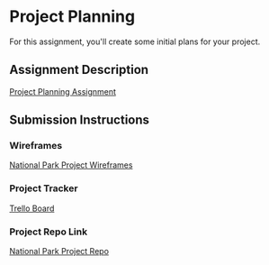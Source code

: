 # Project Planning
For this assignment, you'll create some initial plans for your project.

## Assignment Description
[Project Planning Assignment](https://education.launchcode.org/liftoff/modules/assignments/project-planning)

## Submission Instructions

### Wireframes

[National Park Project Wireframes](https://github.com/EnrZ/liftoff-assignments/blob/master/P3-Project_Planning/wireframes.pdf)

### Project Tracker

[Trello Board](https://trello.com/b/W9FS2D0a/liftoff-app)

### Project Repo Link

[National Park Project Repo](https://github.com/MurphDurty20/National_Parks_Lift_Off)
